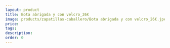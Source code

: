 ```yaml
---
layout: product
title: Bota abrigada y con velcro_26€
image: products/zapatillas-caballero/Bota abrigada y con velcro_26€.jpeg
price: 
tags: 
description: 
order: 0
---
```

